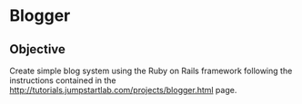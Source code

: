 Blogger
========

Objective
---------
Create  simple blog system using the Ruby on Rails framework following the instructions contained in the http://tutorials.jumpstartlab.com/projects/blogger.html page.